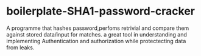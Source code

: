 # boilerplate-SHA1-password-cracker
A programme that hashes password,perfoms retrivial and compare them against stored data/input for matches. a great tool in understanding and implementing Authentication and authorization while protectecting data from leaks.
